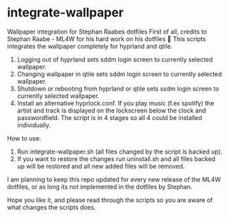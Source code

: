 # integrate-wallpaper
Wallpaper integration for Stephan Raabes dotfiles
First of all, credits to Stephan Raabe - ML4W for his hard work on his dotfiles 🙏
This scripts integrates the wallpaper completely for hyprland and qtile.

1. Logging out of hyprland sets sddm login screen to currently selected wallpaper.
2. Changing wallpaper in qtile sets sddm login screen to currently selected wallpaper.
3. Shutdown or rebooting from hyprland or qtile sets ssdm login screen to currently selected wallpaper.
4. Install an alternative hyprlock.conf. If you play music (f.ex spotify) the artist and track is displayed on the lockscreen below the clock and passwordfield.
The script is in 4 stages so all 4 could be installed individually.

How to use:
1. Run integrate-wallpaper.sh (all files changed by the script is backed up).
2. If you want to restore the changes run uninstall.sh and all files backed up will be restored and all new added files will be removed.

I am planning to keep this repo updated for every new release of the ML4W dotfiles, or as long its not implemented in the dotfiles by Stephan.

Hope you like it, and please read through the scripts so you are aware of what changes the scripts does. 

